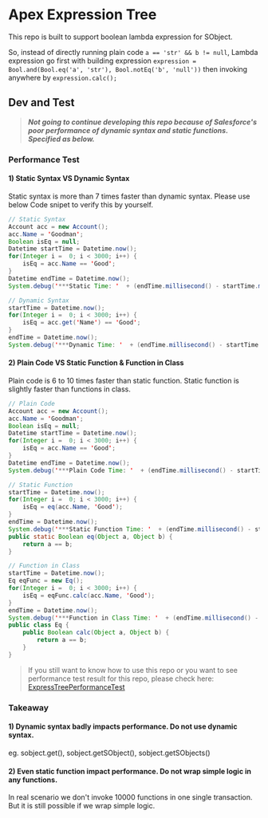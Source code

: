 
# Apex Expression Tree
This repo is built to support boolean lambda expression for SObject.

So, instead of directly running plain code
`a == 'str' && b != null`, 
Lambda expression go first with building expression 
`expression = Bool.and(Bool.eq('a', 'str'), Bool.notEq('b', 'null'))`
then invoking anywhere by 
`expression.calc();`

## Dev and Test
> ***Not going to continue developing this repo because of Salesforce's poor performance of dynamic syntax and static functions. Specified as below.***
### Performance Test
#### 1) Static Syntax VS Dynamic Syntax
Static syntax is more than 7 times faster than dynamic syntax. Please use below Code snipet to verify this by yourself.
```Java
// Static Syntax
Account acc = new Account();
acc.Name = 'Goodman';
Boolean isEq = null;
Datetime startTime = Datetime.now();
for(Integer i =  0; i < 3000; i++) {
    isEq = acc.Name == 'Good';
}
Datetime endTime = Datetime.now();
System.debug('***Static Time: '  + (endTime.millisecond() - startTime.millisecond())); // 13ms

// Dynamic Syntax
startTime = Datetime.now();
for(Integer i =  0; i < 3000; i++) {
    isEq = acc.get('Name') == 'Good';
}
endTime = Datetime.now();
System.debug('***Dynamic Time: '  + (endTime.millisecond() - startTime.millisecond())); // 73ms
```
#### 2) Plain Code VS Static Function & Function in Class
Plain code is 6 to 10 times faster than static function. Static function is slightly faster than functions in class.
```Java
// Plain Code
Account acc = new Account();
acc.Name = 'Goodman';
Boolean isEq = null;
Datetime startTime = Datetime.now();
for(Integer i =  0; i < 3000; i++) {
    isEq = acc.Name == 'Good';
}
Datetime endTime = Datetime.now();
System.debug('***Plain Code Time: '  + (endTime.millisecond() - startTime.millisecond())); // 12ms

// Static Function
startTime = Datetime.now();
for(Integer i =  0; i < 3000; i++) {
    isEq = eq(acc.Name, 'Good');
}
endTime = Datetime.now();
System.debug('***Static Function Time: '  + (endTime.millisecond() - startTime.millisecond())); // 108ms
public static Boolean eq(Object a, Object b) {
    return a == b;
}

// Function in Class
startTime = Datetime.now();
Eq eqFunc = new Eq();
for(Integer i =  0; i < 3000; i++) {
    isEq = eqFunc.calc(acc.Name, 'Good'); 
}
endTime = Datetime.now();
System.debug('***Function in Class Time: '  + (endTime.millisecond() - startTime.millisecond())); // 122ms
public class Eq {
    public Boolean calc(Object a, Object b) {
        return a == b;
    }
}
```
> If you still want to know how to use this repo or you want to see performance test result for this repo, please check here:
[ExpressTreePerformanceTest](https://github.com/donttrickrick/ApexExpressionTree/blob/master/force-app/main/default/classes/ExpTreePerformanceTest.cls)
### Takeaway
#### 1) Dynamic syntax badly impacts performance. Do not use dynamic syntax. 
eg. sobject.get(), sobject.getSObject(), sobject.getSObjects()
#### 2) Even static function impact performance. Do not wrap simple logic in any functions.
In real scenario we don't invoke 10000 functions in one single transaction. But it is still possible if we wrap simple logic.
